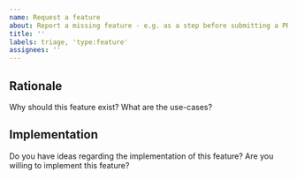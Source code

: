 ```yaml
---
name: Request a feature
about: Report a missing feature - e.g. as a step before submitting a PR
title: ''
labels: triage, 'type:feature'
assignees: ''
---
```


## Rationale

Why should this feature exist?
What are the use-cases?

## Implementation

Do you have ideas regarding the implementation of this feature?
Are you willing to implement this feature?
